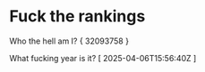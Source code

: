 # Fuck the rankings

Who the hell am I?
{ 32093758 }

What fucking year is it?
[ 2025-04-06T15:56:40Z ]
